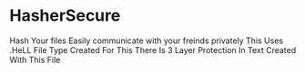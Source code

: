 # HasherSecure
Hash Your files Easily communicate with your freinds privately
This Uses .HeLL File Type Created For This
There Is 3 Layer Protection In Text Created With This File
